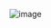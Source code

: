 ![image](https://github.com/fcx-Seddik/fcx-Seddik/assets/114055751/16619bcd-549f-484c-9401-0c281a4fb6fa)
